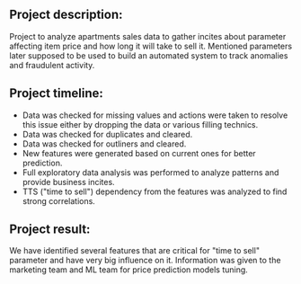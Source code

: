 ## **Project description:**

Project to analyze apartments sales data to gather incites about parameter affecting item price and how long it will take to sell it. Mentioned parameters later supposed to be used to build an automated system to track anomalies and fraudulent activity.

## **Project timeline:**

* Data was checked for missing values and actions were taken to resolve this issue either by dropping the data or various filling technics.
* Data was checked for duplicates and cleared.
* Data was checked for outliners and cleared.
* New features were generated based on current ones for better prediction.
* Full exploratory data analysis was performed to analyze patterns and provide business incites.
* TTS ("time to sell") dependency from the features was analyzed to find strong correlations.

## **Project result:**

We have identified several features that are critical for "time to sell" parameter and have very big influence on it. Information was given to the marketing team and ML team for price prediction models tuning.
